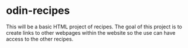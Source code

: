 # odin-recipes

This will be a basic HTML project of recipes. The goal of this project is to create links to other webpages within the website so the use can have access to the other recipes. 